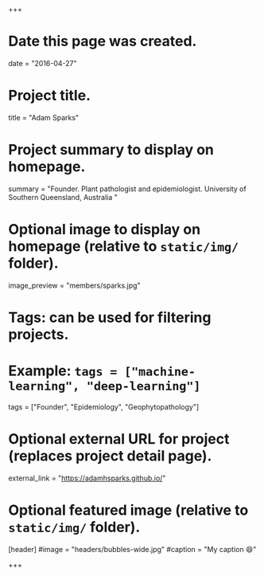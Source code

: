 +++
# Date this page was created.
date = "2016-04-27"

# Project title.
title = "Adam Sparks"

# Project summary to display on homepage.
summary = "Founder. Plant pathologist and epidemiologist. University of Southern Queensland, Australia "

# Optional image to display on homepage (relative to `static/img/` folder).
image_preview = "members/sparks.jpg"

# Tags: can be used for filtering projects.
# Example: `tags = ["machine-learning", "deep-learning"]`
tags = ["Founder", "Epidemiology", "Geophytopathology"]

# Optional external URL for project (replaces project detail page).
external_link = "https://adamhsparks.github.io/"

# Optional featured image (relative to `static/img/` folder).
[header]
#image = "headers/bubbles-wide.jpg"
#caption = "My caption :smile:"

+++
